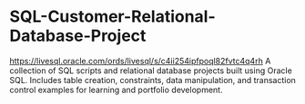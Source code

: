# SQL-Customer-Relational-Database-Project
https://livesql.oracle.com/ords/livesql/s/c4ii254ipfpoql82fvtc4q4rh
A collection of SQL scripts and relational database projects built using Oracle SQL. Includes table creation, constraints, data manipulation, and transaction control examples for learning and portfolio development.
